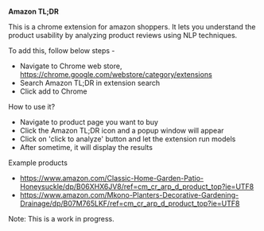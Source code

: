 **Amazon TL;DR**


This is a chrome extension for amazon shoppers. It lets you understand the product usability by analyzing product reviews using NLP techniques. 

To add this, follow below steps -
 - Navigate to Chrome web store, https://chrome.google.com/webstore/category/extensions
 - Search Amazon TL;DR in extension search
 - Click add to Chrome
 
How to use it?
- Navigate to product page you want to buy
- Click the Amazon TL;DR icon and a popup window will appear
- Click on 'click to analyze' button and let the extension run models
- After sometime, it will display the results

Example products
- https://www.amazon.com/Classic-Home-Garden-Patio-Honeysuckle/dp/B06XHX6JV8/ref=cm_cr_arp_d_product_top?ie=UTF8
- https://www.amazon.com/Mkono-Planters-Decorative-Gardening-Drainage/dp/B07M765LKF/ref=cm_cr_arp_d_product_top?ie=UTF8


Note: This is a work in progress. 
